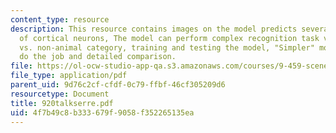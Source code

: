 ```yaml
---
content_type: resource
description: This resource contains images on the model predicts several properties
  of cortical neurons, The model can perform complex recognition task very well, animal
  vs. non-animal category, training and testing the model, "Simpler" models cannot
  do the job and detailed comparison.
file: https://ol-ocw-studio-app-qa.s3.amazonaws.com/courses/9-459-scene-understanding-symposium-spring-2006/4f7b49c8b333679f9058f352265135ea_920talkserre.pdf
file_type: application/pdf
parent_uid: 9d76c2cf-cfdf-0c79-ffbf-46cf305209d6
resourcetype: Document
title: 920talkserre.pdf
uid: 4f7b49c8-b333-679f-9058-f352265135ea
---
```

